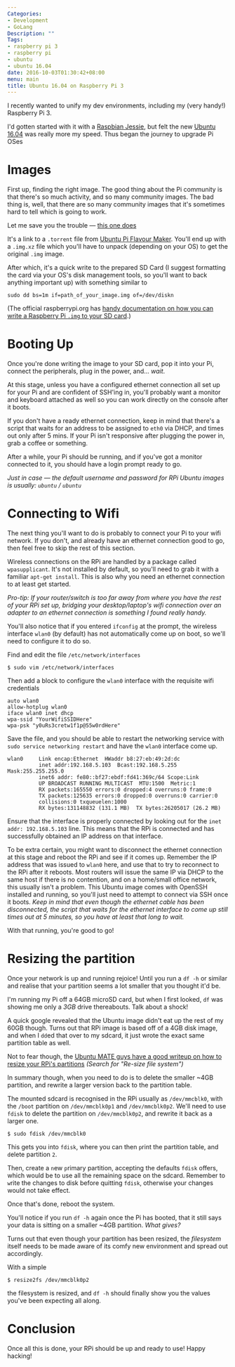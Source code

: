 ```yaml
---
Categories:
- Development
- GoLang
Description: ""
Tags:
- raspberry pi 3
- raspberry pi
- ubuntu
- ubuntu 16.04
date: 2016-10-03T01:30:42+08:00
menu: main
title: Ubuntu 16.04 on Raspberry Pi 3
---
```


I recently wanted to unify my dev environments, including my (very handy!) Raspberry Pi 3.

I'd gotten started with it with a [Raspbian Jessie](https://www.raspberrypi.org/downloads/raspbian/), but felt the new [Ubuntu 16.04](https://ubuntu-pi-flavour-maker.org/xenial/ubuntu-minimal-16.04-server-armhf-raspberry-pi.img.xz.torrent) was really more my speed. Thus began the journey to upgrade Pi OSes


# Images

First up, finding the right image. The good thing about the Pi community is that there's so much activity, and so many community images. The bad thing is, well, that there are so many community images that it's sometimes hard to tell which is going to work.

Let me save you the trouble — [this one does](https://ubuntu-pi-flavour-maker.org/xenial/ubuntu-minimal-16.04-server-armhf-raspberry-pi.img.xz.torrent)

It's a link to a `.torrent` file from [Ubuntu Pi Flavour Maker](https://ubuntu-pi-flavour-maker.org/). You'll end up with a `.img.xz` file which you'll have to unpack (depending on your OS) to get the original `.img` image.

After which, it's a quick write to the prepared SD Card (I suggest formatting the card via your OS's disk management tools, so you'll want to back anything important up) with something similar to

	sudo dd bs=1m if=path_of_your_image.img of=/dev/diskn

(The official raspberrypi.org has [handy documentation on how you can write a Raspberry Pi `.img` to your SD card](https://www.raspberrypi.org/documentation/installation/installing-images/README.md).)


# Booting Up

Once you're done writing the image to your SD card, pop it into your Pi, connect the peripherals, plug in the power, and... _wait_.

At this stage, unless you have a configured ethernet connection all set up for your Pi and are confident of SSH'ing in, you'll probably want a monitor and keyboard attached as well so you can work directly on the console after it boots.

If you don't have a ready ethernet connection, keep in mind that there's a script that waits for an address to be assigned to `eth0` via DHCP, and times out only after 5 mins. If your Pi isn't responsive after plugging the power in, grab a coffee or something.

After a while, your Pi should be running, and if you've got a monitor connected to it, you should have a login prompt ready to go.

_Just in case — the default username and password for RPi Ubuntu images is usually: `ubuntu` / `ubuntu`_


# Connecting to Wifi

The next thing you'll want to do is probably to connect your Pi to your wifi network. If you don't, and already have an ethernet connection good to go, then feel free to skip the rest of this section.

Wireless connections on the RPi are handled by a package called `wpasupplicant`. It's not installed by default, so you'll need to grab it with a familiar `apt-get install`. This is also why you need an ethernet connection to at least get started.

_Pro-tip: If your router/switch is too far away from where you have the rest of your RPi set up, bridging your desktop/laptop's wifi connection over an adapter to an ethernet connection is something I found really handy._

You'll also notice that if you entered `ifconfig` at the prompt, the wireless interface `wlan0` (by default) has not automatically come up on boot, so we'll need to configure it to do so.

Find and edit the file `/etc/network/interfaces`

	$ sudo vim /etc/network/interfaces

Then add a block to configure the `wlan0` interface with the requisite wifi credentials

	auto wlan0
	allow-hotplug wlan0
	iface wlan0 inet dhcp
	wpa-ssid "YourWifiSSIDHere"
	wpa-psk "y0uRs3cretw1f1p@55w0rdHere"

Save the file, and you should be able to restart the networking service with `sudo service networking restart` and have the `wlan0` interface come up.

	wlan0     Link encap:Ethernet  HWaddr b8:27:eb:49:2d:dc
	          inet addr:192.168.5.103  Bcast:192.168.5.255  Mask:255.255.255.0
	          inet6 addr: fe80::bf27:ebdf:fd41:369c/64 Scope:Link
	          UP BROADCAST RUNNING MULTICAST  MTU:1500  Metric:1
	          RX packets:165550 errors:0 dropped:4 overruns:0 frame:0
	          TX packets:125635 errors:0 dropped:0 overruns:0 carrier:0
	          collisions:0 txqueuelen:1000
	          RX bytes:131148832 (131.1 MB)  TX bytes:26205017 (26.2 MB)

Ensure that the interface is properly connected by looking out for the `inet addr: 192.168.5.103` line. This means that the RPi is connected and has successfully obtained an IP address on that interface. 

To be extra certain, you might want to disconnect the ethernet connection at this stage and reboot the RPi and see if it comes up. Remember the IP address that was issued to `wlan0` here, and use that to try to reconnect to the RPi after it reboots. Most routers will issue the same IP via DHCP to the same host if there is no contention, and on a home/small office network, this usually isn't a problem. This Ubuntu image comes with OpenSSH installed and running, so you'll just need to attempt to connect via SSH once it boots. _Keep in mind that even though the ethernet cable has been disconnected, the script that waits for the ethernet interface to come up still times out at 5 minutes, so you have at least that long to wait._


With that running, you're good to go!

# Resizing the partition

Once your network is up and running rejoice! Until you run a `df -h` or similar and realise that your partition seems a lot smaller that you thought it'd be.

I'm running my Pi off a 64GB microSD card, but when I first looked, `df` was showing me only a *3GB* drive thereabouts. Talk about a shock!

A quick google revealed that the Ubuntu image didn't eat up the rest of my 60GB though. Turns out that RPi image is based off of a 4GB disk image, and when I `dd`ed that over to my sdcard, it just wrote the exact same partition table as well. 

Not to fear though, the [Ubuntu MATE guys have a good writeup on how to resize your RPi's partitions](http://ubuntu-mate.org/raspberry-pi/) _(Search for "Re-size file system")_

In summary though, when you need to do is to delete the smaller ~4GB partition, and rewrite a larger version back to the partition table.

The mounted sdcard is recognised in the RPi usually as `/dev/mmcblk0`, with the `/boot` partition on `/dev/mmcblk0p1` and `/dev/mmcblk0p2`. We'll need to use `fdisk` to delete the partition on `/dev/mmcblk0p2`, and rewrite it back as a larger one.

	$ sudo fdisk /dev/mmcblk0

This gets you into `fdisk`, where you can then `p`rint the partition table, and `d`elete partition `2`. 

Then, create a `n`ew `p`rimary partition, accepting the defaults `fdisk` offers, which would be to use all the remaining space on the sdcard. Remember to `w`rite the changes to disk before quitting `fdisk`, otherwise your changes would not take effect.

Once that's done, reboot the system.

You'll notice if you run `df -h` again once the Pi has booted, that it still says your data is sitting on a smaller ~4GB partition. _What gives?_

Turns out that even though your partition has been resized, the _filesystem_ itself needs to be made aware of its comfy new environment and spread out accordingly.

With a simple

	$ resize2fs /dev/mmcblk0p2

the filesystem is resized, and `df -h` should finally show you the values you've been expecting all along.

# Conclusion

Once all this is done, your RPi should be up and ready to use! Happy hacking!

